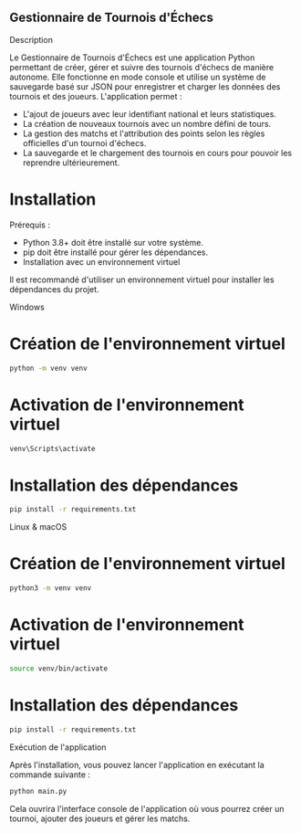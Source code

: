 
## Gestionnaire de Tournois d'Échecs

Description

Le Gestionnaire de Tournois d'Échecs est une application Python permettant de créer, gérer et suivre des tournois d'échecs de manière autonome. Elle fonctionne en mode console et utilise un système de sauvegarde basé sur JSON pour enregistrer et charger les données des tournois et des joueurs. L'application permet :

- L'ajout de joueurs avec leur identifiant national et leurs statistiques.
- La création de nouveaux tournois avec un nombre défini de tours.
- La gestion des matchs et l'attribution des points selon les règles officielles d'un tournoi d'échecs.
- La sauvegarde et le chargement des tournois en cours pour pouvoir les reprendre ultérieurement.

# Installation
Prérequis : 
- Python 3.8+ doit être installé sur votre système.
- pip doit être installé pour gérer les dépendances.
- Installation avec un environnement virtuel

Il est recommandé d'utiliser un environnement virtuel pour installer les dépendances du projet.

Windows

# Création de l'environnement virtuel
```bash
python -m venv venv
```
# Activation de l'environnement virtuel
```bash
venv\Scripts\activate
```
# Installation des dépendances
```bash
pip install -r requirements.txt
```
Linux & macOS

# Création de l'environnement virtuel
```bash
python3 -m venv venv
```
# Activation de l'environnement virtuel
```bash
source venv/bin/activate
```
# Installation des dépendances
```bash
pip install -r requirements.txt
```
Exécution de l'application

Après l'installation, vous pouvez lancer l'application en exécutant la commande suivante :
```bash
python main.py
```
Cela ouvrira l'interface console de l'application où vous pourrez créer un tournoi, ajouter des joueurs et gérer les matchs.

